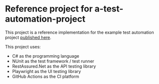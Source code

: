 # Reference project for a-test-automation-project

This project is a reference implementation for the example test automation project [published here](https://github.com/basdijkstra/a-test-automation-project).

This project uses:

* C# as the programming language
* NUnit as the test framework / test runner
* RestAssured.Net as the API testing library
* Playwright as the UI testing library
* GitHub Actions as the CI platform